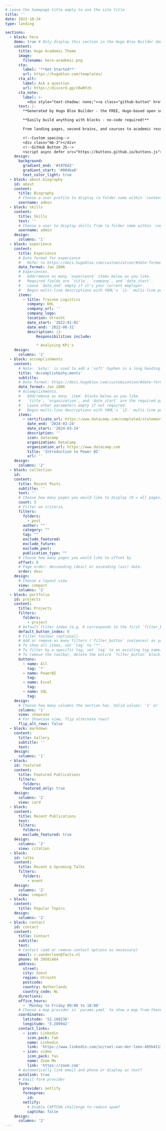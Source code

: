 ```yaml
---
# Leave the homepage title empty to use the site title
title: ''
date: 2022-10-24
type: landing

sections:
  - block: hero
    demo: true # Only display this section in the Hugo Blox Builder demo site
    content:
      title: Hugo Academic Theme
      image:
        filename: hero-academic.png
      cta:
        label: '**Get Started**'
        url: https://hugoblox.com/templates/
      cta_alt:
        label: Ask a question
        url: https://discord.gg/z8wNYzb
      cta_note:
        label: >-
          <div style="text-shadow: none;"><a class="github-button" href="https://github.com/HugoBlox/hugo-blox-builder" data-icon="octicon-star" data-size="large" data-show-count="true" aria-label="Star">Star Hugo Blox Builder</a></div><div style="text-shadow: none;"><a class="github-button" href="https://github.com/HugoBlox/theme-academic-cv" data-icon="octicon-star" data-size="large" data-show-count="true" aria-label="Star">Star the Academic template</a></div>
      text: |-
        **Generated by Hugo Blox Builder - the FREE, Hugo-based open source website builder trusted by 500,000+ sites.**

        **Easily build anything with blocks - no-code required!**

        From landing pages, second brains, and courses to academic resumés, conferences, and tech blogs.

        <!--Custom spacing-->
        <div class="mb-3"></div>
        <!--GitHub Button JS-->
        <script async defer src="https://buttons.github.io/buttons.js"></script>
    design:
      background:
        gradient_end: '#1976d2'
        gradient_start: '#004ba0'
        text_color_light: true
  - block: about.biography
    id: about
    content:
      title: Biography
      # Choose a user profile to display (a folder name within `content/authors/`)
      username: admin
  - block: skills
    content:
      title: Skills
      text: ''
      # Choose a user to display skills from (a folder name within `content/authors/`)
      username: admin
    design:
      columns: '1'
  - block: experience
    content:
      title: Experience
      # Date format for experience
      #   Refer to https://docs.hugoblox.com/customization/#date-format
      date_format: Jan 2006
      # Experiences.
      #   Add/remove as many `experience` items below as you like.
      #   Required fields are `title`, `company`, and `date_start`.
      #   Leave `date_end` empty if it's your current employer.
      #   Begin multi-line descriptions with YAML's `|2-` multi-line prefix.
      items:
        - title: Trainee Logistics
          company: DHL
          company_url: ''
          company_logo: 
          location: Utrecht
          date_start: '2022-01-01'
          date_end: '2022-08-31'
          description: |2-
              Responsibilities include:

              * Analysing KPi's
    design:
      columns: '2'
  - block: accomplishments
    content:
      # Note: `&shy;` is used to add a 'soft' hyphen in a long heading.
      title: 'Accomplish&shy;ments'
      subtitle:
      # Date format: https://docs.hugoblox.com/customization/#date-format
      date_format: Jan 2006
      # Accomplishments.
      #   Add/remove as many `item` blocks below as you like.
      #   `title`, `organization`, and `date_start` are the required parameters.
      #   Leave other parameters empty if not required.
      #   Begin multi-line descriptions with YAML's `|2-` multi-line prefix.
      items:
        - certificate_url: https://www.datacamp.com/completed/statement-of-accomplishment/course/bc36cba1cf5b8ac02c69fb2800a94936d57759ee
          date_end: '2024-03-24'
          date_start: '2024-03-24'
          description: ''
          icon: datacamp
          organization: DataCamp
          organization_url: https://www.datacamp.com
          title: 'Introduction to Power BI'
          url: ''
    design:
      columns: '2'
  - block: collection
    id: 
    content:
      title: Recent Posts
      subtitle: ''
      text: ''
      # Choose how many pages you would like to display (0 = all pages)
      count: 3
      # Filter on criteria
      filters:
        folders:
          - post
        author: ""
        category: ""
        tag: ""
        exclude_featured: 
        exclude_future: 
        exclude_past: 
        publication_type: ""
      # Choose how many pages you would like to offset by
      offset: 0
      # Page order: descending (desc) or ascending (asc) date.
      order: desc
    design:
      # Choose a layout view
      view: compact
      columns: '2'
  - block: portfolio
    id: projects
    content:
      title: Projects
      filters:
        folders:
          - project
      # Default filter index (e.g. 0 corresponds to the first `filter_button` instance below).
      default_button_index: 0
      # Filter toolbar (optional).
      # Add or remove as many filters (`filter_button` instances) as you like.
      # To show all items, set `tag` to "*".
      # To filter by a specific tag, set `tag` to an existing tag name.
      # To remove the toolbar, delete the entire `filter_button` block.
      buttons:
        - name: All
          tag: '*'
        - name: PowerBI
          tag: 
        - name: Excel
          tag: 
        - name: SQL
          tag:
    design:
      # Choose how many columns the section has. Valid values: '1' or '2'.
      columns: '1'
      view: showcase
      # For Showcase view, flip alternate rows?
      flip_alt_rows: false
  - block: markdown
    content:
      title: Gallery
      subtitle: ''
      text: 
    design:
      columns: '1'
  - block: 
    id: featured
    content:
      title: Featured Publications
      filters:
        folders:
        featured_only: true
    design:
      columns: '2'
      view: card
  - block: 
    content:
      title: Recent Publications
      text: 
      filters:
        folders:
        exclude_featured: true
    design:
      columns: '2'
      view: citation
  - block: 
    id: talks
    content:
      title: Recent & Upcoming Talks
      filters:
        folders:
          - event
    design:
      columns: '2'
      view: compact
  - block: 
    content:
      title: Popular Topics
    design:
      columns: '2'
  - block: contact
    id: contact
    content:
      title: Contact
      subtitle:
      text:
      # Contact (add or remove contact options as necessary)
      email: r.vanderleen@factx.nl
      phone: 06 39581484
      address:
        street: 
        city: Soest
        region: Utrecht
        postcode: 
        country: Netherlands
        country_code: NL
      directions: 
      office_hours:
        - 'Monday to Friday 09:00 to 18:00'
      # Choose a map provider in `params.yaml` to show a map from these coordinates
      coordinates:
        latitude: '52.168236'
        longitude: '5.289942'  
      contact_links:
        - icon: Linkedin
          icon_pack: fab
          name: Linkedin
          link: 'https://www.linkedin.com/in/roel-van-der-leen-405b41134/'
        - icon: video
          icon_pack: fas
          name: Zoom Me
          link: 'https://zoom.com'
      # Automatically link email and phone or display as text?
      autolink: true
      # Email form provider
      form:
        provider: netlify
        formspree:
          id:
        netlify:
          # Enable CAPTCHA challenge to reduce spam?
          captcha: false
    design:
      columns: '2'
---
```

